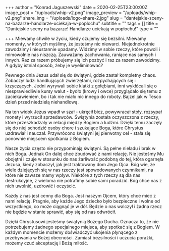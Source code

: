 +++
author = "Konrad Jaguszewski"
date = 2020-02-25T23:00:00Z
image_post = "/uploads/whip-v2.png"
image_preview = "/uploads/whip-v2.png"
share_img = "/uploads/logo-share-2.jpg"
slug = "dantejskie-sceny-na-bazarze-handlarze-uciekaja-w-poplochu"
subtitle = ""
tags = []
title = "Dantejskie sceny na bazarze! Handlarze uciekają w popłochu!"
type = ""

+++
Miewamy chwile w życiu, kiedy czujemy się bezsilni. Miewamy momenty, w których myślimy, że jesteśmy nic niewarci. Niejednokrotnie zawodzimy i nieustannie upadamy. Widzimy w sobie rzeczy, które powoli i mimowolnie nas niszczą. Zauważamy zachowania, raniące nas samych i innych. Raz za razem próbujemy się ich pozbyć i raz za razem zawodzimy. A gdyby istniał sposób, żeby je wyeliminować?

Pewnego dnia Jezus udał się do świątyni, gdzie zastał kompletny chaos. Zobaczył ludzi handlujących zwierzętami, rozpychających się i krzyczących. Jedni wyrywali sobie klatki z gołębiami, inni wykłócali się o niesprawiedliwie kursy walut - bydło (krowy i owce) przyglądało się temu z zaciekawieniem, bo i tak nie miało nic innego do roboty. Bajzel jak w Tesco dzień przed niedzielą niehandlową.

Na ten widok Jezus wpadł w szał - ukręcił bicz, powywracał stoły, rozsypał monety i wyrzucił sprzedawców. Świątynia została oczyszczona z rzeczy, które przeszkadzały w relacji między Bogiem a ludźmi. Dzięki temu zaczęły się do niej schodzić osoby chore i szukające Boga, które Chrystus uzdrawiał i nauczał. Przywrócono świątyni jej pierwotny cel - stała się ponownie miejscem spotkania z Bogiem.

Nasze życia często nie przypominają świątyni. Są pełne nieładu i brak w nich Boga. Jednak On dalej chce zbudować z nami relację. Nie jesteśmy Mu obojętni i czuje w stosunku do nas żarliwość podobną do tej, która ogarnęła Jezusa, kiedy zobaczył, jak jest traktowany dom Jego Ojca. Bóg wie, że wiele dziejących się w nas rzeczy jest spowodowanych czynnikami, na które nie zawsze mamy wpływ. Niektóre z tych rzeczy są dla nas destrukcyjne, z wieloma nie potrafimy sobie sami poradzić. Bóg chce nas z nich uwolnić, uzdrowić i oczyścić.

Każdy z nas jest cenny dla Boga. Jest naszym Ojcem, który chce mieć z nami relację. Pragnie, aby każde Jego dziecko było bezpieczne i wolne od wszystkiego, co może ciągnąć je w dół. Będzie o nas walczył i żadna rzecz nie będzie w stanie sprawić, aby się od nas odwrócił.

Dzięki Chrystusowi jesteśmy świątynią Bożego Ducha. Oznacza to, że nie potrzebujemy żadnego specjalnego miejsca, aby spotkać się z Bogiem. W każdym momencie możemy doświadczyć ukojenia płynącego z przebywania w Bożej obecności. Zamiast bezsilności i uczucia porażki, możemy czuć akceptację i Bożą miłość.